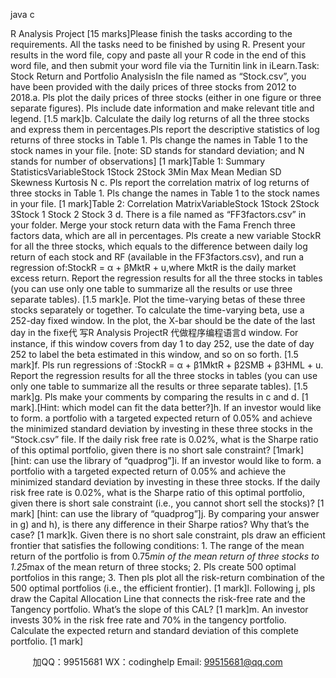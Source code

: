 java c

R Analysis Project [15 marks]Please finish the tasks according to the requirements. All the tasks need to be finished by using R. Present your results in the word file, copy and paste all your R code in the end of this word file, and then submit your word file via the Turnitin link in iLearn.Task: Stock Return and Portfolio AnalysisIn   the file named as “Stock.csv”, you have been provided with the daily prices of three stocks from 2012 to 2018.a.   Pls plot the daily prices of three stocks (either in one figure or three separate figures). Pls include date information and make relevant title and legend.                                                                   [1.5 mark]b.   Calculate the daily   log returns of all the three stocks and express them in percentages.Pls report the descriptive statistics of log returns of three stocks in Table 1. Pls change the names in Table 1 to the stock names in your file. [note: SD stands for standard deviation; and N stands for number of observations]          [1 mark]Table 1: Summary StatisticsVariableStock 1Stock 2Stock 3Min         Max         Mean         Median         SD          Skewness         Kurtosis         N         c.      Pls report the   correlation   matrix of log returns of three stocks in Table 1. Pls change the names in Table 1 to the stock names in your file.          [1 mark]Table 2: Correlation MatrixVariableStock 1Stock 2Stock 3Stock 1         Stock 2         Stock 3         d.   There is a file named as “FF3factors.csv” in your folder. Merge your stock return data with the Fama French three factors data,   which are all in percentages.    Pls create a new variable StockR for all the three stocks, which equals to the difference between daily   log return of each stock and RF (available in the FF3factors.csv), and run a regression of:StockR = α + βMktR + u,where MktR   is the daily market excess return. Report the regression results for all the three stocks in tables (you can use only one table to summarize all the results or use three separate tables). [1.5 mark]e.   Plot the time-varying   betas of these three stocks separately or together. To calculate the time-varying beta, use a 252-day   fixed window.    In the plot, the X-bar should   be the date of the last day in the fixe代 写R Analysis ProjectR
代做程序编程语言d window. For instance, if this window covers from day 1 to day 252, use the date of day 252 to label the beta estimated in this window, and so on so forth.             [1.5 mark]f.   Pls run regressions of :StockR = α +   β1MktR +   β2SMB +   β3HML + u.
                        Report the regression results for all the three stocks in tables (you can use only one table to summarize all the results or three separate tables). [1.5 mark]g.   Pls make your comments by comparing the results in c   and d.      [1 mark].[Hint: which model can fit the data better?]h.   If an investor would like to form. a portfolio with a targeted expected return of 0.05% and achieve the minimized standard deviation by investing in these three stocks in the “Stock.csv” file. If the daily risk free rate is 0.02%, what is the Sharpe ratio of this optimal portfolio, given there is no short sale constraint? [1mark] [hint: can use the library of “quadprog”]i.   If an investor would like to form. a portfolio with a targeted expected return of 0.05% and achieve the minimized standard deviation by investing in these three stocks. If the daily risk free rate is 0.02%, what is the Sharpe ratio of this optimal portfolio, given there is   short sale constraint (i.e., you cannot short sell the stocks)? [1   mark] [hint: can use the library of “quadprog”]j.   By comparing your answer in g) and h), is there any difference in their Sharpe ratios? Why that’s the case? [1 mark]k.   Given there is no short sale constraint, pls draw an efficient frontier that satisfies the following conditions: 1. The range of the mean return of the portfolio is from 0.75*min of the mean return of three stocks to 1.25*max of the mean return of three stocks; 2. Pls create 500 optimal portfolios in this range; 3. Then pls plot all the risk-return combination of the 500 optimal portfolios (i.e., the efficient frontier). [1   mark]l.   Following j, pls draw the Capital Allocation Line that connects the risk-free rate and the Tangency portfolio. What’s the slope of this CAL? [1 mark]m.   An investor invests 30% in the risk free rate and 70% in the tangency portfolio. Calculate the expected return and standard deviation of this complete portfolio.    [1 mark]               

         
加QQ：99515681  WX：codinghelp  Email: 99515681@qq.com
